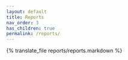 ```yaml
---
layout: default
title: Reports
nav_order: 3
has_children: true
permalink: /reports/
---
```


{% translate_file reports/reports.markdown %}
